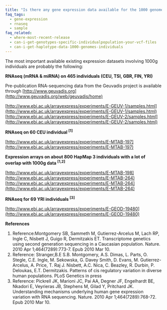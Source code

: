 ```yaml
---
title: "Is there any gene expression data available for the 1000 genomes project samples?"
faq_tags:
  - gene-expression
  - rnaseq
  - sample
faq_related:
  - where-most-recent-release
  - can-i-get-genotypes-specific-individualpopulation-your-vcf-files
  - can-i-get-haplotype-data-1000-genomes-individuals
---
```


The most important available existing expression datasets involving 1000g individuals are probably the following:

**RNAseq (mRNA & miRNA) on 465 individuals (CEU, TSI, GBR, FIN, YRI)**

Pre-publication RNA-sequencing data from the Geuvadis project is available through [http://www.geuvadis.org](http://www.geuvadis.org/web/geuvadis/home)

[http://www.ebi.ac.uk/arrayexpress/experiments/E-GEUV-1/samples.html](http://www.ebi.ac.uk/arrayexpress/experiments/E-GEUV-1/samples.html)  
[http://www.ebi.ac.uk/arrayexpress/experiments/E-GEUV-2/samples.html](http://www.ebi.ac.uk/arrayexpress/experiments/E-GEUV-2/samples.html)

**RNAseq on 60 CEU individual <sup>[1]</sup>**

[http://www.ebi.ac.uk/arrayexpress/experiments/E-MTAB-197](http://www.ebi.ac.uk/arrayexpress/experiments/E-MTAB-197)

**Expression arrays on about 800 HapMap 3 individuals with a lot of overlap with 1000g data <sup>[1,2]</sup>**

[http://www.ebi.ac.uk/arrayexpress/experiments/E-MTAB-198](http://www.ebi.ac.uk/arrayexpress/experiments/E-MTAB-264)  
[http://www.ebi.ac.uk/arrayexpress/experiments/E-MTAB-264](http://www.ebi.ac.uk/arrayexpress/experiments/E-MTAB-264)

**RNAseq for 69 YRI individuals <sup>[3]</sup>**

[http://www.ebi.ac.uk/arrayexpress/experiments/E-GEOD-19480](http://www.ebi.ac.uk/arrayexpress/experiments/E-GEOD-19480)

**References**

1.  Reference:Montgomery SB, Sammeth M, Gutierrez-Arcelus M, Lach RP, Ingle C, Nisbett J, Guigo R, Dermitzakis ET. Transcriptome genetics using second generation sequencing in a Caucasian population. Nature. 2010 Apr 1;464(7289):773-7\. Epub 2010 Mar 10.
2.  Reference: Stranger,B.E S.B. Montgomery, A.S. Dimas, L. Parts, O. Stegle, C.E. Ingle, M. Sekowska, G. Davey Smith, D. Evans, M. Gutierrez-Arcelus, A. Price, T. Raj J. Nisbett, A.C. Nica, C. Beazley, R. Durbin, P. Deloukas, E.T. Dermitzakis. Patterns of cis regulatory variation in diverse human populations. PLoS Genetics in press
3.  Reference: Pickrell JK, Marioni JC, Pai AA, Degner JF, Engelhardt BE, Nkadori E, Veyrieras JB, Stephens M, Gilad Y, Pritchard JK. Understanding mechanisms underlying human gene expression variation with RNA sequencing. Nature. 2010 Apr 1;464(7289):768-72\. Epub 2010 Mar 10.
